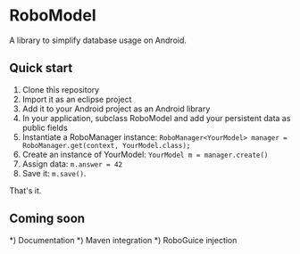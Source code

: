 RoboModel
=========

A library to simplify database usage on Android.


Quick start
-----------

1) Clone this repository
2) Import it as an eclipse project
3) Add it to your Android project as an Android library
4) In your application, subclass RoboModel and add your persistent data
   as public fields
5) Instantiate a RoboManager instance: `RoboManager<YourModel> manager =
RoboManager.get(context, YourModel.class);`
6) Create an instance of YourModel: `YourModel m = manager.create()`
7) Assign data: `m.answer = 42`
8) Save it: `m.save()`.

That's it.


Coming soon
-----------

*) Documentation
*) Maven integration
*) RoboGuice injection
